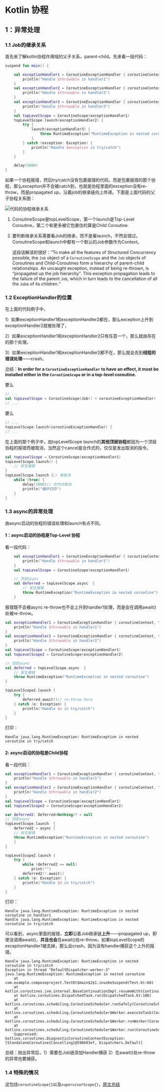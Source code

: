 # Kotlin 协程

## 1：异常处理

### 1.1 Job的继承关系

首先来了解kotlin协程作用域的父子关系，parent-child。先来看一段代码：

```kotlin
suspend fun main() {

    val exceptionHandler1 = CoroutineExceptionHandler { coroutineContext, throwable ->
        println("Handle $throwable in handler1")
    }
    val exceptionHandler2 = CoroutineExceptionHandler { coroutineContext, throwable ->
        println("Handle $throwable in handler2")
    }
    val exceptionHandler3 = CoroutineExceptionHandler { coroutineContext, throwable ->
        println("Handle $throwable in handler3")
    }
    val topLevelScope = CoroutineScope(exceptionHandler1)
    topLevelScope.launch(exceptionHandler2) {
        try {
            launch(exceptionHandler3) {
                throw RuntimeException("RuntimeException in nested coroutine")
            }
        } catch (exception: Exception) {
            println("Handle $exception in try/catch")
        }
    }

    delay(5000)
}
```

如果一个协程报错，然后try/catch没有包裹报错的代码，而是包裹报错的那个协程，那么exception并不会被catch到，也就是协程里面的exception没有re-throw，而是propagated up，沿着job的继承链向上传递。下面是上面代码的父子协程关系图：

![代码的协程继承关系](https://i0.wp.com/www.lukaslechner.com/wp-content/uploads/2020/08/Screenshot-2020-08-25-at-10.51.22.png?w=792&ssl=1)

1. CoroutineScope是topLevelScope，第一个launch是Top-Level Coroutine，第二个和更多被它包裹住的算是Child Coroutine.

2. 要判断继承关系需要看Job的继承，而不是看launch，不然会错过。CoroutineScope和launch中都有一个默认的Job参数作为Context。

   这段话解读的很好：”To make all the features of Structured Concurrency possible, the `Job` object of a `CoroutineScope` and the `Job` objects of Coroutines and Child-Coroutines form a hierarchy of parent-child relationships. An uncaught exception, instead of being re-thrown, is “propagated up the job hierarchy”. This exception propagation leads to the failure of the parent `Job`, which in turn leads to the cancellation of all the `Job`s of its children.“

### 1.2 ExceptionHandler的位置

在上面的代码例子中，

1）如果exceptionHandler1和exceptionHandler2都在，那么exception上升到exceptionHandler2就被处理了，

2）如果exceptionHandler1和exceptionHandler2只有任意一个，那么就由存在的那个处理。

3）如果exceptionHandler1和exceptionHandler2都不在，那么就会去到**线程的错误处理**——crash。

总结：**In order for a `CoroutineExceptionHandler` to have an effect, it must be installed either in the `CoroutineScope` or in a top-level coroutine.**

要么

```kotlin
// ...
val topLevelScope = CoroutineScope(Job() + coroutineExceptionHandler)
// ...
```

要么

```kotlin
// ...
topLevelScope.launch(coroutineExceptionHandler) {
// ...
```

在上面的那个例子中，由topLevelScope launch的**其他顶层协程**都因为一个顶层协程的报错而被取消，当然这个cancel是合作式的，仅仅是发出取消的指令。

```kotlin
val topLevelScope = CoroutineScope(exceptionHandler1)
topLevelScope.launch() {
    // 发生报错
}
topLevelScope.launch {// 被取消
    while (true) {
        delay(1000)// 合作式取消
        println("循环打印")
    }
}
```

### 1.3 async的异常处理

由async启动的协程的错误处理和launch有点不同。

#### 1：async启动的协程是Top-Level 协程

看一段代码：

```kotlin
	val exceptionHandler1 = CoroutineExceptionHandler { coroutineContext, throwable ->
        println("Handle $throwable in handler1")
    }
    val topLevelScope = CoroutineScope(exceptionHandler1)

    // 顶层async
    val deferred = topLevelScope.async  {
        // 发生报错
        throw RuntimeException("RuntimeException in nested coroutine")
    }

```

报错既不会被async re-throw也不会上升到handler1处理，而是会在调用await()处被re-throw。

```kotlin
val exceptionHandler1 = CoroutineExceptionHandler { coroutineContext, throwable ->
    println("Handle $throwable in handler1")
}
val exceptionHandler2 = CoroutineExceptionHandler { coroutineContext, throwable ->
    println("Handle $throwable in handler2")
}
val topLevelScope = CoroutineScope(exceptionHandler1)
val topLevelScope2 = CoroutineScope(exceptionHandler2)

// 顶层async
val deferred = topLevelScope.async  {
    // 发生报错
    throw RuntimeException("RuntimeException in nested coroutine")
}

topLevelScope2.launch {
    try {
        deferred.await()// re-throw here
    } catch (e: Exception) {
        println("Handle $e in try/catch")
    }
}
```

打印：

```
Handle java.lang.RuntimeException: RuntimeException in nested coroutine in try/catch
```

#### 2: async启动的协程是Child协程

看一段代码：

```kotlin
val exceptionHandler1 = CoroutineExceptionHandler { coroutineContext, throwable ->
    println("Handle $throwable in handler1")
}
val exceptionHandler2 = CoroutineExceptionHandler { coroutineContext, throwable ->
    println("Handle $throwable in handler2")
}
val topLevelScope = CoroutineScope(exceptionHandler1)
val topLevelScope2 = CoroutineScope(exceptionHandler2)

var deferred2: Deferred<Nothing>? = null
// 顶层async
topLevelScope.launch  {
    deferred2 = async {
    // 发生报错
    throw RuntimeException("RuntimeException in nested coroutine")
    }
}

topLevelScope2.launch {
    try {
        while (deferred2 == null)
            print("")
        deferred2!!.await()
    } catch (e: Exception) {
        println("Handle $e in try/catch")
    }
}
```

打印：

```
Handle java.lang.RuntimeException: RuntimeException in nested coroutine in handler1
Handle java.lang.RuntimeException: RuntimeException in nested coroutine in try/catch
```

可以看到，async里面的报错，**立即**沿着Job继承链**上升**——propagated up，即使没调用await()，**并且也会**在await()处re-throw。如果topLevelScope的exceptionHandler1被去掉，那么会crash，因为没有handler捕获这个上升的报错。

```
Handle java.lang.RuntimeException: RuntimeException in nested coroutine in try/catch
Exception in thread "DefaultDispatcher-worker-3" java.lang.RuntimeException: RuntimeException in nested coroutine
	at com.example.composeproject.TestKt$main$2$1.invokeSuspend(Test.kt:68)
	at kotlin.coroutines.jvm.internal.BaseContinuationImpl.resumeWith(ContinuationImpl.kt:33)
	at kotlinx.coroutines.DispatchedTask.run(DispatchedTask.kt:106)
	at kotlinx.coroutines.scheduling.CoroutineScheduler.runSafely(CoroutineScheduler.kt:570)
	at kotlinx.coroutines.scheduling.CoroutineScheduler$Worker.executeTask(CoroutineScheduler.kt:749)
	at kotlinx.coroutines.scheduling.CoroutineScheduler$Worker.runWorker(CoroutineScheduler.kt:677)
	at kotlinx.coroutines.scheduling.CoroutineScheduler$Worker.run(CoroutineScheduler.kt:664)
	Suppressed: kotlinx.coroutines.DiagnosticCoroutineContextException: [StandaloneCoroutine{Cancelling}@596693ef, Dispatchers.Default]
```

总结：抛出异常后，1）需要在Job链添加Handler捕获 2）在await()处re-throw的异常也要捕获。

### 1.4 特殊的情况

这包括`coroutineScope{}`以及`supervisorScope{}`，[原文总结](https://www.lukaslechner.com/why-exception-handling-with-kotlin-coroutines-is-so-hard-and-how-to-successfully-master-it/)



